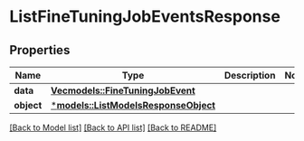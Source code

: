 # ListFineTuningJobEventsResponse

## Properties
Name | Type | Description | Notes
------------ | ------------- | ------------- | -------------
**data** | [**Vec<models::FineTuningJobEvent>**](FineTuningJobEvent.md) |  | 
**object** | [***models::ListModelsResponseObject**](ListModelsResponse_object.md) |  | 

[[Back to Model list]](../README.md#documentation-for-models) [[Back to API list]](../README.md#documentation-for-api-endpoints) [[Back to README]](../README.md)


